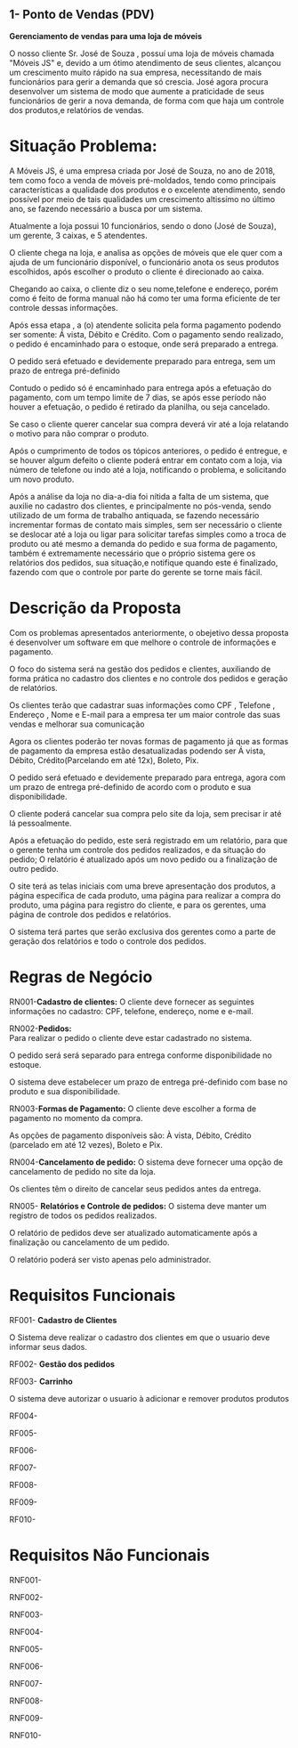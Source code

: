 ## 1- Ponto de Vendas (PDV)

**Gerenciamento de vendas para uma loja de móveis**

O nosso cliente Sr. José de Souza , possuí uma loja de móveis chamada "Móveis JS" e, devido a um ótimo atendimento de seus clientes, alcançou um crescimento muito rápido na sua empresa, necessitando de mais funcionários para gerir a demanda que só crescia. José agora procura desenvolver um sistema de modo que aumente a praticidade de seus funcionários de gerir a nova demanda, de forma com que haja um controle dos produtos,e relatórios de vendas.  

# Situação Problema: 

   A Móveis JS, é uma empresa criada por José de Souza, no ano de 2018, tem como foco a venda de móveis pré-moldados, tendo como principais            características a qualidade dos produtos e o excelente atendimento, sendo possível por meio de tais qualidades um crescimento altissímo no último ano, se fazendo necessário a busca por um sistema.

   Atualmente a loja possui 10 funcionários, sendo o dono (José de Souza), um gerente, 3 caixas, e 5 atendentes.

   O cliente chega na loja, e analisa as opções de móveis que ele quer com a ajuda de um funcionário disponível, o funcionário anota os seus produtos escolhidos, após escolher o produto o cliente é direcionado ao caixa.

   Chegando ao caixa, o cliente diz o seu nome,telefone e endereço, porém como é feito de forma manual não há como ter uma forma eficiente de ter controle dessas informações. 

   Após essa etapa , a (o) atendente solicita pela forma pagamento podendo ser somente: Á vista, Débito e Crédito. Com o pagamento sendo realizado, o pedido é encaminhado para o estoque, onde será preparado a entrega.

   O pedido será efetuado e devidemente preparado para entrega, sem um prazo de entrega pré-definido 

   Contudo o pedido só é encaminhado para entrega após a efetuação do pagamento, com um tempo limite de 7 dias, se após esse período não houver a efetuação, o pedido é retirado da planilha, ou seja cancelado.

   Se caso o cliente querer cancelar sua compra deverá vir até a loja relatando o motivo para não comprar o produto. 

   Após o cumprimento de todos os tópicos anteriores, o pedido é entregue, e se houver algum defeito o cliente poderá entrar em contato com a loja, via número de telefone ou indo até a loja, notificando o problema, e solicitando um novo produto.
    
   Após a análise da loja no dia-a-dia foi nítida a falta de um sistema, que auxilie no cadastro dos clientes, e principalmente no pós-venda, sendo utilizado de um forma de trabalho antiquada, se fazendo necessário incrementar formas de contato mais simples, sem ser necessário o cliente se deslocar até a loja ou ligar para solicitar tarefas simples como a troca de produto ou até mesmo a demanda do pedido e sua forma de pagamento, também é extremamente necessário que o próprio sistema gere os relatórios dos pedidos, sua situação,e notifique quando este é finalizado, fazendo com que o controle por parte do gerente se torne mais fácil.

   
# Descrição da Proposta
 
   Com os problemas apresentados anteriormente, o obejetivo dessa proposta é desenvolver um software em que melhore o controle de informações e pagamento.  
   
   O foco do sistema será na gestão dos pedidos e clientes, auxiliando de forma prática no cadastro dos clientes e no controle dos pedidos e geração de relatórios. 
   
   Os clientes terão que cadastrar suas informações como CPF , Telefone , Endereço , Nome e E-mail para a empresa ter um maior controle das suas vendas e melhorar sua comunicação 
   
   Agora os clientes poderão ter novas formas de pagamento já que as formas de pagamento da empresa estão desatualizadas podendo ser Á vista, Débito, Crédito(Parcelando em até 12x), Boleto, Pix. 

   O pedido será efetuado e devidemente preparado para entrega, agora com um prazo de entrega pré-definido de acordo com o produto e sua disponibilidade.

   O cliente poderá cancelar sua compra pelo site da loja, sem precisar ir até lá pessoalmente. 

   Após a efetuação do pedido, este será registrado em um relatório, para que o gerente tenha um controle dos pedidos realizados, e da situação do pedido; O relatório é atualizado após um novo pedido ou a finalização de outro pedido. 
  
   O site terá as telas iniciais com uma breve apresentação dos produtos, a página específica de cada produto, uma página para realizar a compra do produto, uma página para registro do cliente, e para os gerentes, uma página de controle dos pedidos e relatórios.

   O sistema terá partes que serão exclusiva dos gerentes como a parte de geração dos relatórios e todo o controle dos pedidos.

# Regras de Negócio

   RN001-**Cadastro de clientes:** O cliente deve fornecer as seguintes informações no cadastro: CPF, telefone, endereço, nome e e-mail.

   RN002-**Pedidos:**   
   Para realizar o pedido o cliente deve estar cadastrado no sistema.

   O pedido será será separado para entrega conforme disponibilidade no estoque.

   O sistema deve estabelecer um prazo de entrega pré-definido com base no produto e sua disponibilidade.

   RN003-**Formas de Pagamento:**
   O cliente deve escolher a forma de pagamento no momento da compra.

   As opções de pagamento disponíveis são: À vista, Débito, Crédito (parcelado em até 12 vezes), Boleto e Pix.

   RN004-**Cancelamento de pedido:**
   O sistema deve fornecer uma opção de cancelamento de pedido no site da loja.

   Os clientes têm o direito de cancelar seus pedidos antes da entrega.

   RN005- **Relatórios e Controle de pedidos:**
   O sistema deve manter um registro de todos os pedidos realizados.

   O relatório de pedidos deve ser atualizado automaticamente após a finalização ou cancelamento de um pedido.

   O relatório poderá ser visto apenas pelo administrador.

# Requisitos Funcionais

   RF001- **Cadastro de Clientes**
   
   O Sistema deve realizar o cadastro dos clientes em que o usuario deve informar seus dados.

   RF002- **Gestão dos pedidos**

   RF003- **Carrinho**

   O sistema deve autorizar o usuario à adicionar e remover produtos produtos

   RF004-

   RF005-

   RF006-

   RF007-

   RF008-

   RF009-

   RF010-

# Requisitos Não Funcionais

   RNF001-

   RNF002-

   RNF003-

   RNF004-

   RNF005-

   RNF006-

   RNF007-

   RNF008-

   RNF009-

   RNF010-

